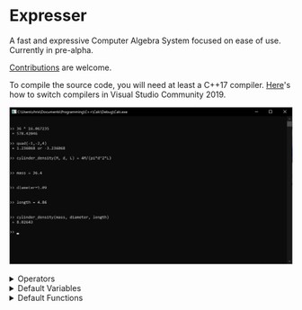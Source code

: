# Expresser

A fast and expressive Computer Algebra System focused on ease of use.
Currently in pre-alpha.

[Contributions](https://github.com/wheelercj/Calc/blob/master/docs/CONTRIBUTING.md) are welcome.

To compile the source code, you will need at least a C++17 compiler. [Here](https://drive.google.com/open?id=1mLnwM1aZPquCDheh4-TCCNiOytMtqfzz)'s how to switch compilers in Visual Studio Community 2019.

![Calc demo](docs/Calc_demo.png)

<details>
<summary>Operators</summary>
  
| Symbol | Operation |
| ------ | --------- |
| `( )` | Parentheses |
| `!` | Factorial |
| `^` | Exponent |
| `*` | Multiply |
| `/` | Divide |
| `+` | Add |
| `-` | Either subtract or negate |
| `%` | Modulo |
| `=` | Set equal to (variable or function name must be on the left side) |
| `==` | Is equal to |
| `!=` | Is not equal to |
| `>=` | Is greater than or equal to |
| `<=` | Is less than or equal to |
| `>` | Is greater than |
| `<` | Is less than |

</details>

<details>
<summary>Default Variables</summary>
  
| Name | Value | Info |
| ---- | ----- | ---- |
| `ans` | 0 | Automatically changes to the latest answer that is not an error message |
| `pi` | 3.141592653589793238462643383279502884197169399375105820974 | |
| `e` | 2.718281828459045235360287471352662497757247093699959574966 | Euler's number |
| `g` | 9.80665 | Acceleration due to gravity near Earth's surface in meters per second squared |
| `phi` | 1.618033988749894848204586834365638117720309179805762862135 | Golden Ratio |

</details>

<details>
<summary>Default Functions</summary>
  
| Name | Parameters | Info |
| ---- | ---------- | ---- |
| `help` | (`variable or function name`) | Get help with a variable or function |
| `help` | ( ) | Get help with all variables and functions |
| `setprecision` | (`x`) | Adjust the precision of answers |
| `sqrt` | (`x`) | Square root |
| `cbrt` | (`x`) | Cube root|
| `abs` | (`x`) | Absolute value |
| `pow` | (`x`, `y`) | Power function |
| `exp` | (`x`) | Exponential function |
| `ln` | (`x`) | Logarithm base e |
| `log` | (`x`) | Logarithm base 10 |
| `lg` | (`x`) | Logarithm base 2 |
| `logb` | (`base`, `x`) | Logarithm base b |
| `round` | (`x`) | Round to the nearest integer |
| `ceil` | (`x`) | Round up |
| `floor` | (`x`) | Round down |
| `sin` | (`radians`) | Sine |
| `cos` | (`radians`) | Cosine |
| `tan` | (`radians`) | Tangent |
| `csc` | (`radians`) | Cosecant |
| `sec` | (`radians`) | Secant |
| `cot` | (`radians`) | Cotangent |
| `asin` | (`radians`) | Inverse sine |
| `acos` | (`radians`) | Inverse cosine |
| `atan` | (`radians`) | Inverse tangent |
| `acsc` | (`radians`) | Inverse cosecant |
| `asec` | (`radians`) | Inverse secant |
| `acot` | (`radians`) | Inverse cotangent |
| `sinh` | (`radians`) | Hyperbolic sine |
| `cosh` | (`radians`) | Hyperbolic cosine |
| `tanh` | (`radians`) | Hyperbolic tangent |
| `csch` | (`radians`) | Hyperbolic cosecant |
| `sech` | (`radians`) | Hyperbolic secant |
| `coth` | (`radians`) | Hyperbolic cotangent |
| `asinh` | (`radians`) | Inverse hyperbolic sine |
| `acosh` | (`radians`) | Inverse hyperbolic cosine |
| `atanh` | (`radians`) | Inverse hyperbolic tangent |
| `acsch` | (`radians`) | Inverse hyperbolic cosecant |
| `asech` | (`radians`) | Inverse hyperbolic secant |
| `acoth` | (`radians`) | Inverse hyperbolic cotangent |
| `rand` | ( ) | Generate a random number |
| `quad` | (`a`, `b`, `c`) | Quadratic formula |
| `erf` | (`x`) | Error function |
| `erfc` | (`x`) | Complementary error function |
| `tgamma` | (`x`) | Gamma function |
| `lgamma` | (`x`) | Log gamma function |
| `cylinder_volume` | (`radius`, `height`) | |
| `sphere_volume` | (`radius`) | |
| `cone_volume` | (`radius`, `height`) | |
| `pyramid_volume` | (`Base area`, `height`) | |
| `simple_interest` | (`Principal amount`, `rate`, `time`) | |
| `compound_interest` | (`Principal amount`, `rate`, `time`, `number of compounds`) | |
| `present_value` | (`Cash flow at period 1`, `rate of return`, `number of periods`) | |
| `future_value` | (`Cash flow at period 0`, `rate of return`, `number of periods`) | |

</details>
